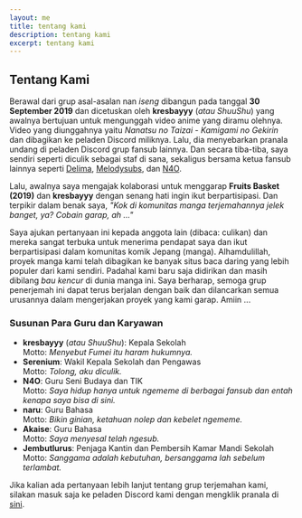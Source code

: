 ```yaml
---
layout: me
title: tentang kami
description: tentang kami
excerpt: tentang kami
---
```


## Tentang Kami

Berawal dari grup asal-asalan nan <i>iseng</i> dibangun pada tanggal <b>30 September 2019</b> dan dicetuskan oleh <b>kresbayyy</b> (<i>atau ShuuShu</i>) yang awalnya bertujuan untuk mengunggah video anime yang diramu olehnya. Video yang diunggahnya yaitu <i>Nanatsu no Taizai - Kamigami no Gekirin</i> dan dibagikan ke peladen Discord miliknya. Lalu, dia menyebarkan pranala undang di peladen Discord grup fansub lainnya. Dan secara tiba-tiba, saya sendiri seperti diculik sebagai staf di sana, sekaligus bersama ketua fansub lainnya seperti <a href="https://delima.fansub.web.id/">Delima</a>, <a href="https://melodysubs.net/">Melodysubs</a>, dan <a href="https://n4o.xyz/">N4O</a>.

Lalu, awalnya saya mengajak kolaborasi untuk menggarap <b>Fruits Basket (2019)</b> dan <b>kresbayyy</b> dengan senang hati ingin ikut berpartisipasi. Dan terpikir dalam benak saya, <i>"Kok di komunitas manga terjemahannya jelek banget, ya? Cobain garap, ah ..."</i>

Saya ajukan pertanyaan ini kepada anggota lain (dibaca: culikan) dan mereka sangat terbuka untuk menerima pendapat saya dan ikut berpartisipasi dalam komunitas komik Jepang (manga). Alhamdulillah, proyek manga kami telah dibagikan ke banyak situs baca daring yang lebih populer dari kami sendiri. Padahal kami baru saja didirikan dan masih dibilang <i>bau kencur</i> di dunia manga ini. Saya berharap, semoga grup penerjemah ini dapat terus berjalan dengan baik dan dilancarkan semua urusannya dalam mengerjakan proyek yang kami garap. Amiin ...

### Susunan Para Guru dan Karyawan
  - <b>kresbayyy</b> (<i>atau ShuuShu</i>): Kepala Sekolah<br/>
    Motto: <i>Menyebut Fumei itu haram hukumnya.</i><br/>
  - <b>Serenium</b>: Wakil Kepala Sekolah dan Pengawas<br/>
    Motto: <i>Tolong, aku diculik.</i><br/>
  - <b>N4O</b>: Guru Seni Budaya dan TIK<br/>
     Motto: <i>Saya hidup hanya untuk ngememe di berbagai fansub dan entah kenapa saya bisa di sini.</i><br/>
  - <b>naru</b>: Guru Bahasa<br/>
    Motto: <i>Bikin ginian, ketahuan nolep dan kebelet ngememe.</i><br/>
  - <b>Akaise</b>: Guru Bahasa<br/>
    Motto: <i>Saya menyesal telah ngesub.</i><br/>
  - <b>Jembutlurus</b>: Penjaga Kantin dan Pembersih Kamar Mandi Sekolah<br/>
    Motto: <i>Sanggama adalah kebutuhan, bersanggama lah sebelum terlambat.</i><br/>

Jika kalian ada pertanyaan lebih lanjut tentang grup terjemahan kami, silakan masuk saja ke peladen Discord kami dengan mengklik pranala di <a href="https://discord.gg/syJsXbt">sini</a>.
